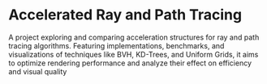 # Accelerated Ray and Path Tracing
A project exploring and comparing acceleration structures for ray and path tracing algorithms. Featuring implementations, benchmarks, and visualizations of techniques like BVH, KD-Trees, and Uniform Grids, it aims to optimize rendering performance and analyze their effect on efficiency and visual quality
